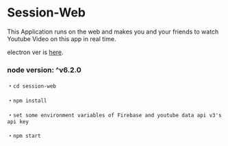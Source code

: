 # Session-Web

This Application runs on the web and makes you and your friends to watch Youtube Video on this app in real time.

electron ver is [here](https://github.com/seiya1121/session-desktop).

### node version: ^v6.2.0

・```cd session-web```

・```npm install```

・```set some environment variables of Firebase and youtube data api v3's api key```

・```npm start```
